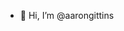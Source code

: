 - 👋 Hi, I’m @aarongittins







<!---
aarongittins/aarongittins is a ✨ special ✨ repository because its `README.md` (this file) appears on your GitHub profile.
You can click the Preview link to take a look at your changes.
--->
